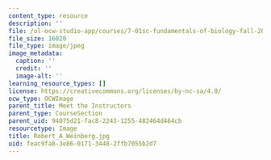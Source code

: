 ```yaml
---
content_type: resource
description: ''
file: /ol-ocw-studio-app/courses/7-01sc-fundamentals-of-biology-fall-2011/feac9fa83e86017134482ffb7055b2d7_Robert_A_Weinberg.jpg
file_size: 16020
file_type: image/jpeg
image_metadata:
  caption: ''
  credit: ''
  image-alt: ''
learning_resource_types: []
license: https://creativecommons.org/licenses/by-nc-sa/4.0/
ocw_type: OCWImage
parent_title: Meet the Instructors
parent_type: CourseSection
parent_uid: 94075d21-fac8-2243-1255-482464d464cb
resourcetype: Image
title: Robert_A_Weinberg.jpg
uid: feac9fa8-3e86-0171-3448-2ffb7055b2d7
---
```

